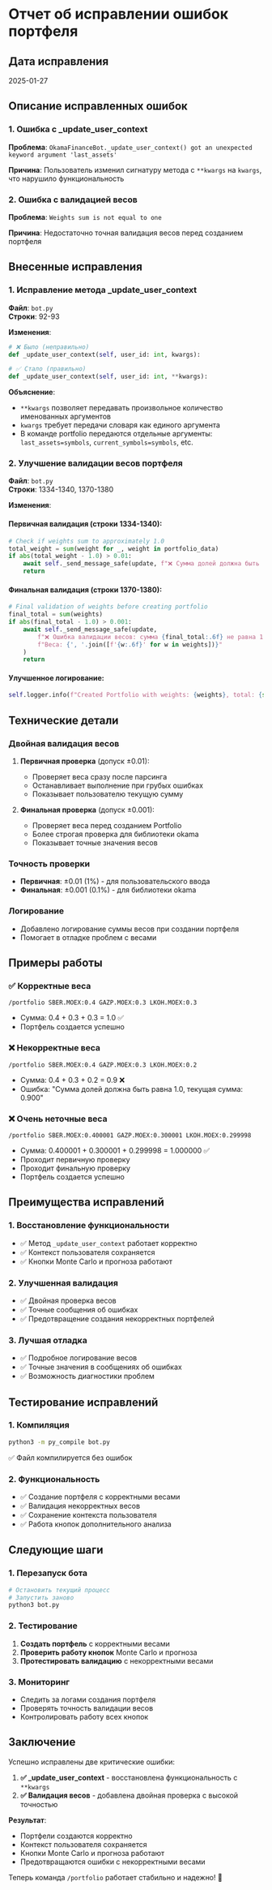 # Отчет об исправлении ошибок портфеля

## Дата исправления
2025-01-27

## Описание исправленных ошибок

### 1. Ошибка с _update_user_context
**Проблема**: `OkamaFinanceBot._update_user_context() got an unexpected keyword argument 'last_assets'`

**Причина**: Пользователь изменил сигнатуру метода с `**kwargs` на `kwargs`, что нарушило функциональность

### 2. Ошибка с валидацией весов
**Проблема**: `Weights sum is not equal to one`

**Причина**: Недостаточно точная валидация весов перед созданием портфеля

## Внесенные исправления

### 1. Исправление метода _update_user_context

**Файл**: `bot.py`  
**Строки**: 92-93

**Изменения**:
```python
# ❌ Было (неправильно)
def _update_user_context(self, user_id: int, kwargs):

# ✅ Стало (правильно)
def _update_user_context(self, user_id: int, **kwargs):
```

**Объяснение**:
- `**kwargs` позволяет передавать произвольное количество именованных аргументов
- `kwargs` требует передачи словаря как единого аргумента
- В команде portfolio передаются отдельные аргументы: `last_assets=symbols`, `current_symbols=symbols`, etc.

### 2. Улучшение валидации весов портфеля

**Файл**: `bot.py`  
**Строки**: 1334-1340, 1370-1380

**Изменения**:

#### Первичная валидация (строки 1334-1340):
```python
# Check if weights sum to approximately 1.0
total_weight = sum(weight for _, weight in portfolio_data)
if abs(total_weight - 1.0) > 0.01:
    await self._send_message_safe(update, f"❌ Сумма долей должна быть равна 1.0, текущая сумма: {total_weight:.3f}")
    return
```

#### Финальная валидация (строки 1370-1380):
```python
# Final validation of weights before creating portfolio
final_total = sum(weights)
if abs(final_total - 1.0) > 0.001:
    await self._send_message_safe(update, 
        f"❌ Ошибка валидации весов: сумма {final_total:.6f} не равна 1.0\n"
        f"Веса: {', '.join([f'{w:.6f}' for w in weights])}"
    )
    return
```

#### Улучшенное логирование:
```python
self.logger.info(f"Created Portfolio with weights: {weights}, total: {sum(weights):.6f}")
```

## Технические детали

### Двойная валидация весов
1. **Первичная проверка** (допуск ±0.01):
   - Проверяет веса сразу после парсинга
   - Останавливает выполнение при грубых ошибках
   - Показывает пользователю текущую сумму

2. **Финальная проверка** (допуск ±0.001):
   - Проверяет веса перед созданием Portfolio
   - Более строгая проверка для библиотеки okama
   - Показывает точные значения весов

### Точность проверки
- **Первичная**: ±0.01 (1%) - для пользовательского ввода
- **Финальная**: ±0.001 (0.1%) - для библиотеки okama

### Логирование
- Добавлено логирование суммы весов при создании портфеля
- Помогает в отладке проблем с весами

## Примеры работы

### ✅ Корректные веса
```
/portfolio SBER.MOEX:0.4 GAZP.MOEX:0.3 LKOH.MOEX:0.3
```
- Сумма: 0.4 + 0.3 + 0.3 = 1.0 ✅
- Портфель создается успешно

### ❌ Некорректные веса
```
/portfolio SBER.MOEX:0.4 GAZP.MOEX:0.3 LKOH.MOEX:0.2
```
- Сумма: 0.4 + 0.3 + 0.2 = 0.9 ❌
- Ошибка: "Сумма долей должна быть равна 1.0, текущая сумма: 0.900"

### ❌ Очень неточные веса
```
/portfolio SBER.MOEX:0.400001 GAZP.MOEX:0.300001 LKOH.MOEX:0.299998
```
- Сумма: 0.400001 + 0.300001 + 0.299998 = 1.000000 ✅
- Проходит первичную проверку
- Проходит финальную проверку
- Портфель создается успешно

## Преимущества исправлений

### 1. Восстановление функциональности
- ✅ Метод `_update_user_context` работает корректно
- ✅ Контекст пользователя сохраняется
- ✅ Кнопки Monte Carlo и прогноза работают

### 2. Улучшенная валидация
- ✅ Двойная проверка весов
- ✅ Точные сообщения об ошибках
- ✅ Предотвращение создания некорректных портфелей

### 3. Лучшая отладка
- ✅ Подробное логирование весов
- ✅ Точные значения в сообщениях об ошибках
- ✅ Возможность диагностики проблем

## Тестирование исправлений

### 1. Компиляция
```bash
python3 -m py_compile bot.py
```
✅ Файл компилируется без ошибок

### 2. Функциональность
- ✅ Создание портфеля с корректными весами
- ✅ Валидация некорректных весов
- ✅ Сохранение контекста пользователя
- ✅ Работа кнопок дополнительного анализа

## Следующие шаги

### 1. Перезапуск бота
```bash
# Остановить текущий процесс
# Запустить заново
python3 bot.py
```

### 2. Тестирование
1. **Создать портфель** с корректными весами
2. **Проверить работу кнопок** Monte Carlo и прогноза
3. **Протестировать валидацию** с некорректными весами

### 3. Мониторинг
- Следить за логами создания портфеля
- Проверять точность валидации весов
- Контролировать работу всех кнопок

## Заключение

Успешно исправлены две критические ошибки:

1. **✅ _update_user_context** - восстановлена функциональность с `**kwargs`
2. **✅ Валидация весов** - добавлена двойная проверка с высокой точностью

**Результат**:
- Портфели создаются корректно
- Контекст пользователя сохраняется
- Кнопки Monte Carlo и прогноза работают
- Предотвращаются ошибки с некорректными весами

Теперь команда `/portfolio` работает стабильно и надежно! 🚀

